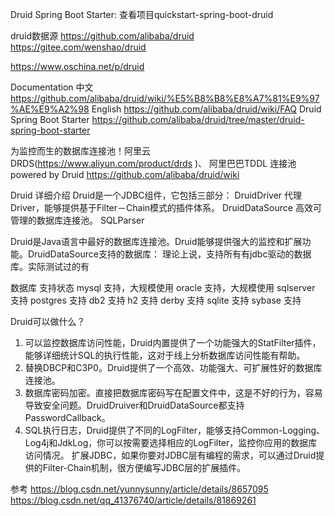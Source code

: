 Druid Spring Boot Starter:
查看项目quickstart-spring-boot-druid


druid数据源
https://github.com/alibaba/druid
https://gitee.com/wenshao/druid

https://www.oschina.net/p/druid

Documentation
中文 https://github.com/alibaba/druid/wiki/%E5%B8%B8%E8%A7%81%E9%97%AE%E9%A2%98
English https://github.com/alibaba/druid/wiki/FAQ
Druid Spring Boot Starter https://github.com/alibaba/druid/tree/master/druid-spring-boot-starter


为监控而生的数据库连接池！阿里云DRDS(https://www.aliyun.com/product/drds )、
阿里巴巴TDDL 连接池powered by Druid https://github.com/alibaba/druid/wiki

Druid 详细介绍
Druid是一个JDBC组件，它包括三部分： 
DruidDriver 代理Driver，能够提供基于Filter－Chain模式的插件体系。 
DruidDataSource 高效可管理的数据库连接池。 
SQLParser 


Druid是Java语言中最好的数据库连接池。Druid能够提供强大的监控和扩展功能。DruidDataSource支持的数据库：
理论上说，支持所有有jdbc驱动的数据库。实际测试过的有

数据库	支持状态
mysql	支持，大规模使用
oracle	支持，大规模使用
sqlserver	支持
postgres	支持
db2	支持
h2	支持
derby	支持
sqlite	支持
sybase	支持


Druid可以做什么？ 
1) 可以监控数据库访问性能，Druid内置提供了一个功能强大的StatFilter插件，能够详细统计SQL的执行性能，这对于线上分析数据库访问性能有帮助。 
2) 替换DBCP和C3P0。Druid提供了一个高效、功能强大、可扩展性好的数据库连接池。 
3) 数据库密码加密。直接把数据库密码写在配置文件中，这是不好的行为，容易导致安全问题。DruidDruiver和DruidDataSource都支持PasswordCallback。 
4) SQL执行日志，Druid提供了不同的LogFilter，能够支持Common-Logging、Log4j和JdkLog，你可以按需要选择相应的LogFilter，监控你应用的数据库访问情况。 
扩展JDBC，如果你要对JDBC层有编程的需求，可以通过Druid提供的Filter-Chain机制，很方便编写JDBC层的扩展插件。 



参考
https://blog.csdn.net/yunnysunny/article/details/8657095
https://blog.csdn.net/qq_41376740/article/details/81869261

